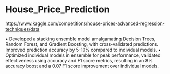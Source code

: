 # House_Price_Prediction

https://www.kaggle.com/competitions/house-prices-advanced-regression-techniques/data

•	Developed a stacking ensemble model amalgamating Decision Trees, Random Forest, and Gradient Boosting, with cross-validated predictions. Improved prediction accuracy by 5-10% compared to individual models. 
•	Optimized individual models in ensemble for peak performance, validated effectiveness using accuracy and F1 score metrics, resulting in an 8% accuracy boost and a 0.07 F1 score improvement over individual models.
